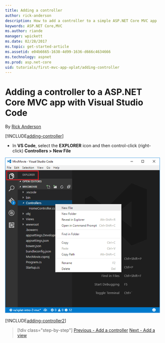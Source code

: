 ```yaml
---
title: Adding a controller
author: rick-anderson 
description: How to add a controller to a simple ASP.NET Core MVC app
keywords: ASP.NET Core,MVC
ms.author: riande
manager: wpickett
ms.date: 02/28/2017
ms.topic: get-started-article
ms.assetid: e04b6665-1638-4d99-1636-d666c4634666
ms.technology: aspnet
ms.prod: asp.net-core
uid: tutorials/first-mvc-app-xplat/adding-controller
---
```


# Adding a controller to a ASP.NET Core MVC app with Visual Studio Code

By [Rick Anderson](https://twitter.com/RickAndMSFT)

[!INCLUDE[adding-controller](../../includes/mvc-intro/adding-controller1.md)]

* In **VS Code**, select the **EXPLORER** icon and then  control-click (right-click) **Controllers > New File**

 ![Contextual menu](adding-controller/_static/new_file.png)

[!INCLUDE[adding-controller2](../../includes/mvc-intro/adding-controller2.md)]

>[!div class="step-by-step"]
[Previous - Add a controller](start-mvc.md)
[Next - Add a view](adding-view.md)  

